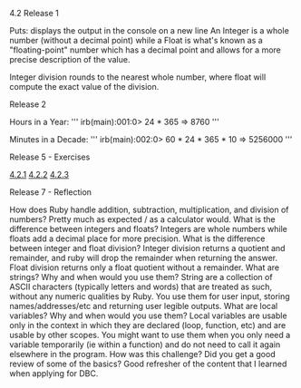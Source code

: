 4.2 
Release 1

Puts: displays the output in the console on a new line
An Integer is a whole number (without a decimal point) while a Float is what's known as a "floating-point" number which has a decimal point and allows for a more precise description of the value. 

Integer division rounds to the nearest whole number, where float will compute the exact value of the division. 

Release 2

Hours in a Year: 
'''
irb(main):001:0> 24 * 365
=> 8760
'''

Minutes in a Decade:
'''
irb(main):002:0> 60 * 24 * 365 * 10
=> 5256000
'''

Release 5 - Exercises

[4.2.1](https://github.com/schwartztal/phase-0/blob/master/week-4/defining-variables.rb) 
[4.2.2](https://github.com/schwartztal/phase-0/blob/master/week-4/nums-letters.md)
[4.2.3](https://github.com/schwartztal/phase-0/blob/master/week-4/basic-math.rb)

Release 7 - Reflection

How does Ruby handle addition, subtraction, multiplication, and division of numbers? Pretty much as expected / as a calculator would. 
What is the difference between integers and floats? Integers are whole numbers while floats add a decimal place for more precision.
What is the difference between integer and float division? Integer division returns a quotient and remainder, and ruby will drop the remainder when returning the answer. Float division returns only a float quotient without a remainder. 
What are strings? Why and when would you use them? String are a collection of ASCII characters (typically letters and words) that are treated as such, without any numeric qualities by Ruby. You use them for user input, storing names/addresses/etc and returning user legible outputs. 
What are local variables? Why and when would you use them?
Local variables are usable only in the context in which they are declared (loop, function, etc) and are usable by other scopes. You might want to use them when you only need a variable temporarily (ie within a function) and do not need to call it again elsewhere in the program.
How was this challenge? Did you get a good review of some of the basics?
Good refresher of the content that I learned when applying for DBC. 
